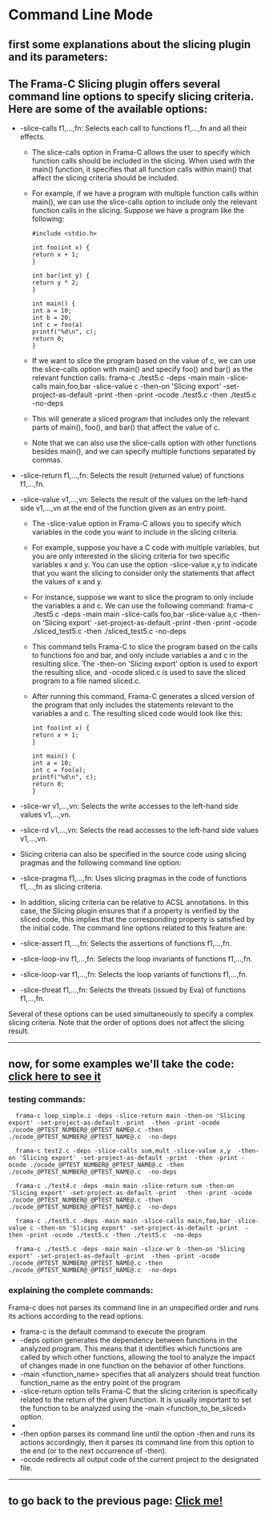 # Command Line Mode

## first some explanations about the slicing plugin and its parameters:

## The Frama-C Slicing plugin offers several command line options to specify slicing criteria. Here are some of the available options:

-   -slice-calls f1,...,fn: Selects each call to functions f1,…,fn and all their effects.

    -   The slice-calls option in Frama-C allows the user to specify which function calls should be included in the slicing. When used with the main() function, it specifies that all function calls within main() that affect the slicing criteria should be included.

    -   For example, if we have a program with multiple function calls within main(), we can use the slice-calls option to include only the relevant function calls in the slicing. Suppose we have a program like the following:

        ```
        #include <stdio.h>

        int foo(int x) {
        return x + 1;
        }

        int bar(int y) {
        return y * 2;
        }

        int main() {
        int a = 10;
        int b = 20;
        int c = foo(a)
        printf("%d\n", c);
        return 0;
        }
        ```

    -   If we want to slice the program based on the value of c, we can use the slice-calls option with main() and specify foo() and bar() as the relevant function calls:
        frama-c ./test5.c -deps -main main -slice-calls main,foo,bar -slice-value c -then-on 'Slicing export' -set-project-as-default -print -then -print -ocode ./test5.c -then ./test5.c -no-deps
    -   This will generate a sliced program that includes only the relevant parts of main(), foo(), and bar() that affect the value of c.
    -   Note that we can also use the slice-calls option with other functions besides main(), and we can specify multiple functions separated by commas.

-   -slice-return f1,...,fn: Selects the result (returned value) of functions f1,…,fn.
-   -slice-value v1,...,vn: Selects the result of the values on the left-hand side v1,…,vn at the end of the function given as an entry point.

    -   The -slice-value option in Frama-C allows you to specify which variables in the code you want to include in the slicing criteria.

    -   For example, suppose you have a C code with multiple variables, but you are only interested in the slicing criteria for two specific variables x and y. You can use the option -slice-value x,y to indicate that you want the slicing to consider only the statements that affect the values of x and y.
    -   For instance, suppose we want to slice the program to only include the variables a and c. We can use the following command:
        frama-c ./test5.c -deps -main main -slice-calls foo,bar -slice-value a,c -then-on 'Slicing export' -set-project-as-default -print -then -print -ocode ./sliced_test5.c -then ./sliced_test5.c -no-deps
    -   This command tells Frama-C to slice the program based on the calls to functions foo and bar, and only include variables a and c in the resulting slice. The -then-on 'Slicing export' option is used to export the resulting slice, and -ocode sliced.c is used to save the sliced program to a file named sliced.c.
    -   After running this command, Frama-C generates a sliced version of the program that only includes the statements relevant to the variables a and c. The resulting sliced code would look like this:
        ```
        int foo(int x) {
        return x + 1;
        }
      
        int main() {
        int a = 10;
        int c = foo(a);
        printf("%d\n", c);
        return 0;
        }
        ```
- -slice-wr v1,...,vn: Selects the write accesses to the left-hand side values v1,…,vn.
- -slice-rd v1,...,vn: Selects the read accesses to the left-hand side values v1,…,vn.
- Slicing criteria can also be specified in the source code using slicing pragmas and the following command line option:
- -slice-pragma f1,...,fn: Uses slicing pragmas in the code of functions f1,…,fn as slicing criteria.
- In addition, slicing criteria can be relative to ACSL annotations. In this case, the Slicing plugin ensures that if a property is verified by the sliced code, this implies that the corresponding property is satisfied by the initial code. The command line options related to this feature are:
- -slice-assert f1,...,fn: Selects the assertions of functions f1,…,fn.
- -slice-loop-inv f1,...,fn: Selects the loop invariants of functions f1,…,fn.
- -slice-loop-var f1,...,fn: Selects the loop variants of functions f1,…,fn.
- -slice-threat f1,...,fn: Selects the threats (issued by Eva) of functions f1,…,fn.

Several of these options can be used simultaneously to specify a complex slicing criteria. Note that the order of options does not affect the slicing result.

---

## now, for some examples we'll take the code: [click here to see it](../tests/)

### testing commands:

      frama-c loop_simple.i -deps -slice-return main -then-on 'Slicing export' -set-project-as-default -print  -then -print -ocode ./ocode_@PTEST_NUMBER@_@PTEST_NAME@.c -then ./ocode_@PTEST_NUMBER@_@PTEST_NAME@.c  -no-deps

      frama-c test2.c -deps -slice-calls sum,mult -slice-value x,y  -then-on 'Slicing export' -set-project-as-default -print  -then -print -ocode ./ocode_@PTEST_NUMBER@_@PTEST_NAME@.c -then ./ocode_@PTEST_NUMBER@_@PTEST_NAME@.c  -no-deps

      frama-c ./test4.c -deps -main main -slice-return sum -then-on 'Slicing export' -set-project-as-default -print  -then -print -ocode ./ocode_@PTEST_NUMBER@_@PTEST_NAME@.c -then ./ocode_@PTEST_NUMBER@_@PTEST_NAME@.c  -no-deps

      frama-c ./test5.c -deps -main main -slice-calls main,foo,bar -slice-value c -then-on 'Slicing export' -set-project-as-default -print  -then -print -ocode ./test5.c -then ./test5.c  -no-deps

      frama-c ./test5.c -deps -main main -slice-wr b -then-on 'Slicing export' -set-project-as-default -print  -then -print -ocode ./ocode_@PTEST_NUMBER@_@PTEST_NAME@.c -then ./ocode_@PTEST_NUMBER@_@PTEST_NAME@.c  -no-deps

### explaining the complete commands:
Frama-c does not parses its command line in an unspecified order and runs its actions according to the read options. <br>

- frama-c is the default command to execute the program
- -deps option generates the dependency between functions in the analyzed program. This means that it identifies which functions are called by which other functions, allowing the tool to analyze the impact of changes made in one function on the behavior of other functions.
- -main <function_name> specifies that all analyzers should treat function function_name as the entry point of the program
- -slice-return option tells Frama-C that the slicing criterion is specifically related to the return of the given function. It is usually important to set the function to be analyzed using the -main <function_to_be_sliced> option.
-
- -then option parses its command line until the option -then and runs its actions accordingly, then it parses its command line from this option to the end (or to the next occurrence
of -then). <br>
- -ocode <file name> redirects all output code of the current project to the designated file.


---

## to go back to the previous page: [Click me!](../README.md)
```
